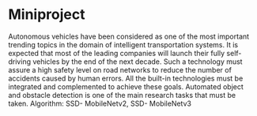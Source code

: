 # Miniproject
Autonomous vehicles have been considered as one of the most important trending topics in the domain of intelligent transportation systems. It is expected that most of the leading companies will launch their fully self-driving vehicles by the end of the next decade. Such a technology must assure a high safety level on road networks to reduce the number of accidents caused by human errors. All the built-in technologies must be integrated and complemented to achieve these goals. Automated object and obstacle detection is one of the main research tasks that must be taken. Algorithm: SSD- MobileNetv2, SSD- MobileNetv3
